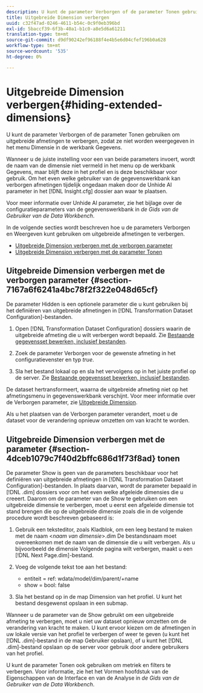 ```yaml
---
description: U kunt de parameter Verborgen of de parameter Tonen gebruiken om uitgebreide afmetingen te verbergen, zodat ze niet worden weergegeven in het menu Dimensie in de werkbank Gegevens.
title: Uitgebreide Dimension verbergen
uuid: c32f47ad-0246-4611-b54c-0c9f0eb396bd
exl-id: 5baccf39-6f3b-40a1-b1c0-a8e5d6a61211
translation-type: tm+mt
source-git-commit: d9df90242ef96188f4e4b5e6d04cfef196b0a628
workflow-type: tm+mt
source-wordcount: '535'
ht-degree: 0%

---
```


# Uitgebreide Dimension verbergen{#hiding-extended-dimensions}

U kunt de parameter Verborgen of de parameter Tonen gebruiken om uitgebreide afmetingen te verbergen, zodat ze niet worden weergegeven in het menu Dimensie in de werkbank Gegevens.

Wanneer u de juiste instelling voor een van beide parameters invoert, wordt de naam van de dimensie niet vermeld in het menu op de werkbank Gegevens, maar blijft deze in het profiel en is deze beschikbaar voor gebruik. Om het even welke gebruiker van de gegevenswerkbank kan verborgen afmetingen tijdelijk ongedaan maken door de Unhide Al parameter in het [!DNL Insight.cfg] dossier aan waar te plaatsen.

Voor meer informatie over Unhide Al parameter, zie het bijlage over de configuratieparameters van de gegevenswerkbank in *de Gids van de Gebruiker van de Data Workbench*.

In de volgende secties wordt beschreven hoe u de parameters Verborgen en Weergeven kunt gebruiken om uitgebreide afmetingen te verbergen.

* [Uitgebreide Dimension verbergen met de verborgen parameter](../../../../home/c-dataset-const-proc/c-dataset-config-tools/c-hide-dataset-comp/c-hide-ex-dim.md#section-7167a6f6241a4bc78f2f322e048d65cf)
* [Uitgebreide Dimension verbergen met de parameter Tonen](../../../../home/c-dataset-const-proc/c-dataset-config-tools/c-hide-dataset-comp/c-hide-ex-dim.md#section-4dceb1079c7f40d2bffc686d1f73f8ad)

## Uitgebreide Dimension verbergen met de verborgen parameter {#section-7167a6f6241a4bc78f2f322e048d65cf}

De parameter Hidden is een optionele parameter die u kunt gebruiken bij het definiëren van uitgebreide afmetingen in [!DNL Transformation Dataset Configuration]-bestanden.

1. Open [!DNL Transformation Dataset Configuration] dossiers waarin de uitgebreide afmeting die u wilt verbergen wordt bepaald. Zie [Bestaande gegevensset bewerken, inclusief bestanden](../../../../home/c-dataset-const-proc/c-dataset-inc-files/c-work-dataset-inc-files/t-edit-ex-dataset-inc-files.md#task-456c04e38ebc425fb35677a6bb6aa077).

1. Zoek de parameter Verborgen voor de gewenste afmeting in het configuratievenster en typ *true*.
1. Sla het bestand lokaal op en sla het vervolgens op in het juiste profiel op de server. Zie [Bestaande gegevensset bewerken, inclusief bestanden](../../../../home/c-dataset-const-proc/c-dataset-inc-files/c-work-dataset-inc-files/t-edit-ex-dataset-inc-files.md#task-456c04e38ebc425fb35677a6bb6aa077).

De dataset hertransformeert, waarna de uitgebreide afmeting niet op het afmetingsmenu in gegevenswerkbank verschijnt. Voor meer informatie over de Verborgen parameter, zie [Uitgebreide Dimension](../../../../home/c-dataset-const-proc/c-ex-dim/c-abt-ex-dim.md).

Als u het plaatsen van de Verborgen parameter verandert, moet u de dataset voor de verandering opnieuw omzetten om van kracht te worden.

## Uitgebreide Dimension verbergen met de parameter {#section-4dceb1079c7f40d2bffc686d1f73f8ad} tonen

De parameter Show is geen van de parameters beschikbaar voor het definiëren van uitgebreide afmetingen in [!DNL Transformation Dataset Configuration]-bestanden. In plaats daarvan, wordt de parameter bepaald in [!DNL .dim] dossiers voor om het even welke afgeleide dimensies die u creeert. Daarom om de parameter van de Show te gebruiken om een uitgebreide dimensie te verbergen, moet u eerst een afgeleide dimensie tot stand brengen die op de uitgebreide dimensie zoals die in de volgende procedure wordt beschreven gebaseerd is:

1. Gebruik een teksteditor, zoals Kladblok, om een leeg bestand te maken met de naam &lt;*naam van dimensie*>.dim De bestandsnaam moet overeenkomen met de naam van de dimensie die u wilt verbergen. Als u bijvoorbeeld de dimensie Volgende pagina wilt verbergen, maakt u een [!DNL Next Page.dim]-bestand.

1. Voeg de volgende tekst toe aan het bestand:

   * entiteit = ref: wdata/model/dim/parent/+name
   * show = bool: false

1. Sla het bestand op in de map Dimension van het profiel. U kunt het bestand desgewenst opslaan in een submap.

Wanneer u de parameter van de Show gebruikt om een uitgebreide afmeting te verbergen, moet u niet uw dataset opnieuw omzetten om de verandering van kracht te maken. U kunt ervoor kiezen om de afmetingen in uw lokale versie van het profiel te verbergen of weer te geven (u kunt het [!DNL .dim]-bestand in de map Gebruiker opslaan), of u kunt het [!DNL .dim]-bestand opslaan op de server voor gebruik door andere gebruikers van het profiel.

U kunt de parameter Tonen ook gebruiken om metriek en filters te verbergen. Voor informatie, zie het het Vormen hoofdstuk van de Eigenschappen van de Interface en van de Analyse in *de Gids van de Gebruiker van de Data Workbench*.
